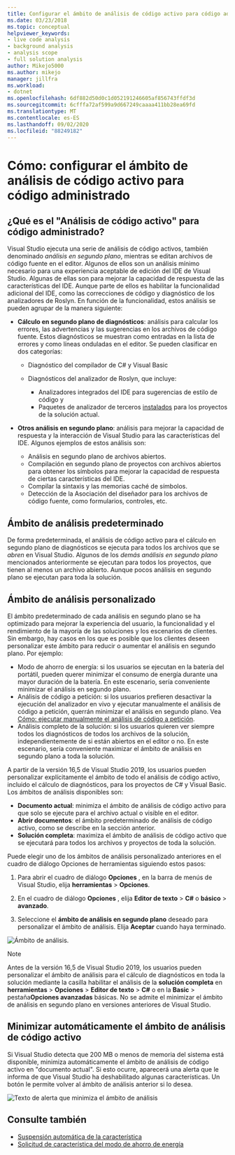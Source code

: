 ```yaml
---
title: Configurar el ámbito de análisis de código activo para código administrado
ms.date: 03/23/2018
ms.topic: conceptual
helpviewer_keywords:
- live code analysis
- background analysis
- analysis scope
- full solution analysis
author: Mikejo5000
ms.author: mikejo
manager: jillfra
ms.workload:
- dotnet
ms.openlocfilehash: 6df882d50d0c1d052191246605af856743ffdf3d
ms.sourcegitcommit: 6cfffa72af599a9d667249caaaa411bb28ea69fd
ms.translationtype: MT
ms.contentlocale: es-ES
ms.lasthandoff: 09/02/2020
ms.locfileid: "88249182"
---
```

# <a name="how-to-configure-live-code-analysis-scope-for-managed-code"></a>Cómo: configurar el ámbito de análisis de código activo para código administrado

## <a name="what-is-live-code-analysis-for-managed-code"></a>¿Qué es el "Análisis de código activo" para código administrado?
Visual Studio ejecuta una serie de análisis de código activos, también denominado *análisis en segundo plano*, mientras se editan archivos de código fuente en el editor. Algunos de ellos son un análisis mínimo necesario para una experiencia aceptable de edición del IDE de Visual Studio. Algunas de ellas son para mejorar la capacidad de respuesta de las características del IDE. Aunque parte de ellos es habilitar la funcionalidad adicional del IDE, como las correcciones de código y diagnóstico de los analizadores de Roslyn. En función de la funcionalidad, estos análisis se pueden agrupar de la manera siguiente:

- **Cálculo en segundo plano de diagnósticos**: análisis para calcular los errores, las advertencias y las sugerencias en los archivos de código fuente. Estos diagnósticos se muestran como entradas en la lista de errores y como líneas onduladas en el editor. Se pueden clasificar en dos categorías:
  - Diagnóstico del compilador de C# y Visual Basic
  - Diagnósticos del analizador de Roslyn, que incluye:

    - Analizadores integrados del IDE para sugerencias de estilo de código y
    - Paquetes de analizador de terceros [instalados](./install-roslyn-analyzers.md) para los proyectos de la solución actual.

- **Otros análisis en segundo plano**: análisis para mejorar la capacidad de respuesta y la interacción de Visual Studio para las características del IDE. Algunos ejemplos de estos análisis son:
  - Análisis en segundo plano de archivos abiertos.
  - Compilación en segundo plano de proyectos con archivos abiertos para obtener los símbolos para mejorar la capacidad de respuesta de ciertas características del IDE.
  - Compilar la sintaxis y las memorias caché de símbolos.
  - Detección de la Asociación del diseñador para los archivos de código fuente, como formularios, controles, etc.

## <a name="default-analysis-scope"></a>Ámbito de análisis predeterminado

De forma predeterminada, el análisis de código activo para el cálculo en segundo plano de diagnósticos se ejecuta para todos los archivos que se _abren_ en Visual Studio. Algunos de los _demás análisis en segundo plano_ mencionados anteriormente se ejecutan para todos los proyectos, que tienen al menos un archivo abierto. Aunque pocos análisis en segundo plano se ejecutan para toda la solución.

## <a name="custom-analysis-scope"></a>Ámbito de análisis personalizado

El ámbito predeterminado de cada análisis en segundo plano se ha optimizado para mejorar la experiencia del usuario, la funcionalidad y el rendimiento de la mayoría de las soluciones y los escenarios de clientes. Sin embargo, hay casos en los que es posible que los clientes deseen personalizar este ámbito para reducir o aumentar el análisis en segundo plano. Por ejemplo:

- Modo de ahorro de energía: si los usuarios se ejecutan en la batería del portátil, pueden querer minimizar el consumo de energía durante una mayor duración de la batería. En este escenario, sería conveniente minimizar el análisis en segundo plano.
- Análisis de código a petición: si los usuarios prefieren desactivar la ejecución del analizador en vivo y ejecutar manualmente el análisis de código a petición, querrán minimizar el análisis en segundo plano. Vea [Cómo: ejecutar manualmente el análisis de código a petición](./how-to-run-code-analysis-manually-for-managed-code.md).
- Análisis completo de la solución: si los usuarios quieren ver siempre todos los diagnósticos de todos los archivos de la solución, independientemente de si están abiertos en el editor o no. En este escenario, sería conveniente maximizar el ámbito de análisis en segundo plano a toda la solución.

A partir de la versión 16,5 de Visual Studio 2019, los usuarios pueden personalizar explícitamente el ámbito de todo el análisis de código activo, incluido el cálculo de diagnósticos, para los proyectos de C# y Visual Basic. Los ámbitos de análisis disponibles son:

- **Documento actual**: minimiza el ámbito de análisis de código activo para que solo se ejecute para el archivo actual o visible en el editor.
- **Abrir documentos**: el ámbito predeterminado de análisis de código activo, como se describe en la sección anterior.
- **Solución completa**: maximiza el ámbito de análisis de código activo que se ejecutará para todos los archivos y proyectos de toda la solución.

Puede elegir uno de los ámbitos de análisis personalizado anteriores en el cuadro de diálogo Opciones de herramientas siguiendo estos pasos:

1. Para abrir el cuadro de diálogo **Opciones** , en la barra de menús de Visual Studio, elija **herramientas**  >  **Opciones**.

2. En el cuadro de diálogo **Opciones** , elija **Editor de texto**  >  **C#** o **básico**  >  **avanzado**.

3. Seleccione el **ámbito de análisis en segundo plano** deseado para personalizar el ámbito de análisis. Elija **Aceptar** cuando haya terminado.

![Ámbito de análisis.](./media/background-analysis-scope.png)

> [!NOTE]
> Antes de la versión 16,5 de Visual Studio 2019, los usuarios pueden personalizar el ámbito de análisis para el cálculo de diagnósticos en toda la solución mediante la casilla habilitar el análisis de la **solución completa** en **herramientas**  >  **Opciones**  >  **Editor de texto**  >  **C#** o en la **Basic**  >  pestaña**Opciones avanzadas** básicas. No se admite el minimizar el ámbito de análisis en segundo plano en versiones anteriores de Visual Studio.

## <a name="automatically-minimize-live-code-analysis-scope"></a>Minimizar automáticamente el ámbito de análisis de código activo

Si Visual Studio detecta que 200 MB o menos de memoria del sistema está disponible, minimiza automáticamente el ámbito de análisis de código activo en "documento actual". Si esto ocurre, aparecerá una alerta que le informa de que Visual Studio ha deshabilitado algunas características. Un botón le permite volver al ámbito de análisis anterior si lo desea.

![Texto de alerta que minimiza el ámbito de análisis](./media/fsa_alert.png)

## <a name="see-also"></a>Consulte también

- [Suspensión automática de la característica](./automatic-feature-suspension.md)
- [Solicitud de característica del modo de ahorro de energía](https://github.com/dotnet/roslyn/issues/38429)
